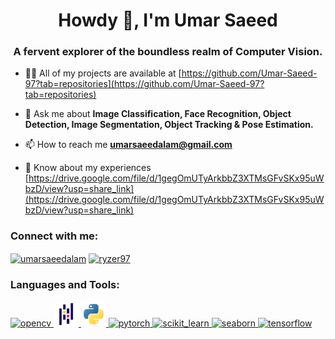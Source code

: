 <h1 align="center">Howdy 👋, I'm Umar Saeed</h1>
<h3 align="center">A fervent explorer of the boundless realm of Computer Vision.</h3>

- 👨‍💻 All of my projects are available at [https://github.com/Umar-Saeed-97?tab=repositories](https://github.com/Umar-Saeed-97?tab=repositories)

- 💬 Ask me about **Image Classification, Face Recognition, Object Detection, Image Segmentation, Object Tracking & Pose Estimation.**

- 📫 How to reach me **umarsaeedalam@gmail.com**

- 📄 Know about my experiences [https://drive.google.com/file/d/1gegOmUTyArkbbZ3XTMsGFvSKx95uWbzD/view?usp=share_link](https://drive.google.com/file/d/1gegOmUTyArkbbZ3XTMsGFvSKx95uWbzD/view?usp=share_link)

<h3 align="left">Connect with me:</h3>
<p align="left">
<a href="https://linkedin.com/in/umarsaeedalam" target="blank"><img align="center" src="https://raw.githubusercontent.com/rahuldkjain/github-profile-readme-generator/master/src/images/icons/Social/linked-in-alt.svg" alt="umarsaeedalam" height="30" width="40" /></a>
<a href="https://kaggle.com/ryzer97" target="blank"><img align="center" src="https://raw.githubusercontent.com/rahuldkjain/github-profile-readme-generator/master/src/images/icons/Social/kaggle.svg" alt="ryzer97" height="30" width="40" /></a>
</p>

<h3 align="left">Languages and Tools:</h3>
<p align="left"> <a href="https://opencv.org/" target="_blank" rel="noreferrer"> <img src="https://www.vectorlogo.zone/logos/opencv/opencv-icon.svg" alt="opencv" width="40" height="40"/> </a> <a href="https://pandas.pydata.org/" target="_blank" rel="noreferrer"> <img src="https://raw.githubusercontent.com/devicons/devicon/2ae2a900d2f041da66e950e4d48052658d850630/icons/pandas/pandas-original.svg" alt="pandas" width="40" height="40"/> </a> <a href="https://www.python.org" target="_blank" rel="noreferrer"> <img src="https://raw.githubusercontent.com/devicons/devicon/master/icons/python/python-original.svg" alt="python" width="40" height="40"/> </a> <a href="https://pytorch.org/" target="_blank" rel="noreferrer"> <img src="https://www.vectorlogo.zone/logos/pytorch/pytorch-icon.svg" alt="pytorch" width="40" height="40"/> </a> <a href="https://scikit-learn.org/" target="_blank" rel="noreferrer"> <img src="https://upload.wikimedia.org/wikipedia/commons/0/05/Scikit_learn_logo_small.svg" alt="scikit_learn" width="40" height="40"/> </a> <a href="https://seaborn.pydata.org/" target="_blank" rel="noreferrer"> <img src="https://seaborn.pydata.org/_images/logo-mark-lightbg.svg" alt="seaborn" width="40" height="40"/> </a> <a href="https://www.tensorflow.org" target="_blank" rel="noreferrer"> <img src="https://www.vectorlogo.zone/logos/tensorflow/tensorflow-icon.svg" alt="tensorflow" width="40" height="40"/> </a> </p>

